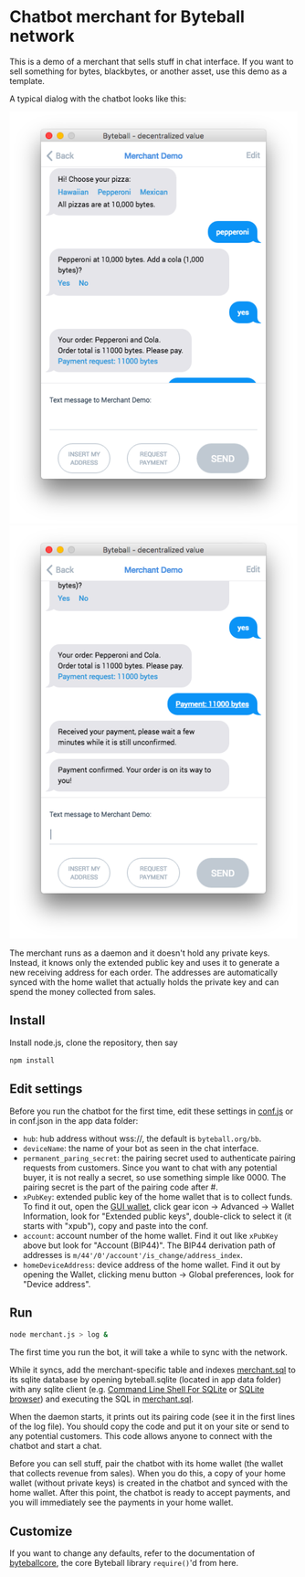 # Chatbot merchant for Byteball network

This is a demo of a merchant that sells stuff in chat interface.  If you want to sell something for bytes, blackbytes, or another asset, use this demo as a template.

A typical dialog with the chatbot looks like this:

![Chat with merchant bot](merchant-chatbot-1.png) ![Chat with merchant bot](merchant-chatbot-2.png)

The merchant runs as a daemon and it doesn't hold any private keys.  Instead, it knows only the extended public key and uses it to generate a new receiving address for each order.  The addresses are automatically synced with the home wallet that actually holds the private key and can spend the money collected from sales.

## Install

Install node.js, clone the repository, then say
```sh
npm install
```

## Edit settings

Before you run the chatbot for the first time, edit these settings in [conf.js](conf.js) or in conf.json in the app data folder:

* `hub`: hub address without wss://, the default is `byteball.org/bb`.
* `deviceName`: the name of your bot as seen in the chat interface.
* `permanent_paring_secret`: the pairing secret used to authenticate pairing requests from customers.  Since you want to chat with any potential buyer, it is not really a secret, so use something simple like 0000.  The pairing secret is the part of the pairing code after #.
* `xPubKey`: extended public key of the home wallet that is to collect funds.  To find it out, open the [GUI wallet](../../../byteball), click gear icon -> Advanced -> Wallet Information, look for "Extended public keys", double-click to select it (it starts with "xpub"), copy and paste into the conf.
* `account`: account number of the home wallet.  Find it out like `xPubKey` above but look for "Account (BIP44)".  The BIP44 derivation path of addresses is `m/44'/0'/account'/is_change/address_index`.
* `homeDeviceAddress`: device address of the home wallet.  Find it out by opening the Wallet, clicking menu button -> Global preferences, look for "Device address".

## Run
```sh
node merchant.js > log &
```
The first time you run the bot, it will take a while to sync with the network.

While it syncs, add the merchant-specific table and indexes [merchant.sql](merchant.sql) to its sqlite database by opening byteball.sqlite (located in app data folder) with any sqlite client (e.g. [Command Line Shell For SQLite](https://www.sqlite.org/cli.html) or [SQLite browser](http://sqlitebrowser.org/)) and executing the SQL in [merchant.sql](merchant.sql).

When the daemon starts, it prints out its pairing code (see it in the first lines of the log file).  You should copy the code and put it on your site or send to any potential customers.  This code allows anyone to connect with the chatbot and start a chat.

Before you can sell stuff, pair the chatbot with its home wallet (the wallet that collects revenue from sales).  When you do this, a copy of your home wallet (without private keys) is created in the chatbot and synced with the home wallet.  After this point, the chatbot is ready to accept payments, and you will immediately see the payments in your home wallet.


## Customize

If you want to change any defaults, refer to the documentation of [byteballcore](../../../byteballcore), the core Byteball library `require()`'d from here.


